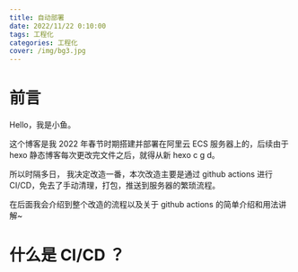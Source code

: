 ```yaml
---
title: 自动部署
date: 2022/11/22 0:10:00
tags: 工程化
categories: 工程化
cover: /img/bg3.jpg
---
```


# 前言

Hello，我是小鱼。

这个博客是我 2022 年春节时期搭建并部署在阿里云 ECS 服务器上的，后续由于 hexo 静态博客每次更改完文件之后，就得从新 hexo c g d。

所以时隔多日， 我决定改造一番，本次改造主要是通过 github actions 进行 CI/CD，免去了手动清理，打包，推送到服务器的繁琐流程。

在后面我会介绍到整个改造的流程以及关于 github actions 的简单介绍和用法讲解~

# 什么是 CI/CD ？
